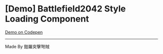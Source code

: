 # [Demo] Battlefield2042 Style Loading Component

[Demo on Codepen](https://codepen.io/dzxrly/pen/NWXVmBE)

---

Made By 鎧羅突擊弩賊
